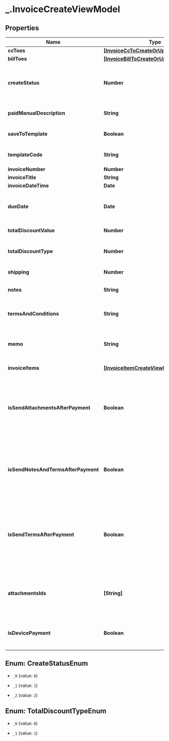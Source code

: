 # _.InvoiceCreateViewModel

## Properties
Name | Type | Description | Notes
------------ | ------------- | ------------- | -------------
**ccToes** | [**[InvoiceCcToCreateOrUpdateViewModel]**](InvoiceCcToCreateOrUpdateViewModel.md) | ایمیل ها | [optional] 
**billToes** | [**[InvoiceBillToCreateOrUpdateViewModel]**](InvoiceBillToCreateOrUpdateViewModel.md) | مشتریان | [optional] 
**createStatus** | **Number** | نوع ثبت:  0 = ذخیره در پیش نویس  1 = ارسال  2 = دستی پرداخت شد | [optional] 
**paidManualDescription** | **String** | شرح پرداخت دستی | [optional] [default to '']
**saveToTemplate** | **Boolean** | ذخیره به عنوان قالب | [optional] [default to false]
**templateCode** | **String** | کد یکتای قالب فاکتور | [optional] [default to '']
**invoiceNumber** | **Number** | شماره فاکتور | [optional] 
**invoiceTitle** | **String** | عنوان فاکتور | [optional] 
**invoiceDateTime** | **Date** | تاریخ ثبت | [optional] 
**dueDate** | **Date** | تاریخ سررسید- تاریخی که باید پرداخت صورت پذیرد | [optional] 
**totalDiscountValue** | **Number** | تخفیف به کل فاکتور | [optional] 
**totalDiscountType** | **Number** | نوع تخفیف به کل فاکتور:  0 = مبلغ  1 = درصد | [optional] 
**shipping** | **Number** | هزینه حمل و نقل | [optional] 
**notes** | **String** | پیامی جهت نمایش به پرداخت کننده | [optional] [default to '']
**termsAndConditions** | **String** | متن شرایط و قوانین جهت نمایش به پرداخت کننده | [optional] [default to '']
**memo** | **String** | ایجاد یک متن دلخواه جهت یادآوری فقط برای صادر کننده فاکتور | [optional] [default to '']
**invoiceItems** | [**[InvoiceItemCreateViewModel]**](InvoiceItemCreateViewModel.md) | آیتم های مالی فاکتور | [optional] 
**isSendAttachmentsAfterPayment** | **Boolean** | نمایش فایل های ضمیمه به پرداخت کننده پس از پرداخت موفق = true, نمایش در قبل و بعد از پرداخت = false | [optional] [default to false]
**isSendNotesAndTermsAfterPayment** | **Boolean** | نمایش پیام به پرداخت کننده پس از پرداخت موفق = true, نمایش در قبل و بعد از پرداخت = false | [optional] [default to false]
**isSendTermsAfterPayment** | **Boolean** | نمایش متن قوانین و مقررات به پرداخت کننده پس از پرداخت موفق = true, نمایش در قبل و بعد از پرداخت = false | [optional] [default to false]
**attachmentsIds** | **[String]** | کلید(های) یکتا دریافت شده از سرویس آپلود به صورت آرایه از رشته ها قرار دهید | [optional] 
**isDevicePayment** | **Boolean** | ثبت فاکتور بدون مشتری = true, با مشتری = false | [optional] [default to false]


<a name="CreateStatusEnum"></a>
## Enum: CreateStatusEnum


* `_0` (value: `0`)

* `_1` (value: `1`)

* `_2` (value: `2`)




<a name="TotalDiscountTypeEnum"></a>
## Enum: TotalDiscountTypeEnum


* `_0` (value: `0`)

* `_1` (value: `1`)




